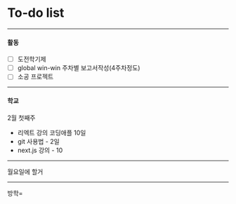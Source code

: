 # To-do list

----------------
#### 활동

- [ ] 도전학기제
- [ ] global win-win 주차별 보고서작성(4주차정도)
- [ ] 소공 프로젝트

-------------
#### 학교

2월 첫째주
- 리엑트 강의 코딩애플 10일 
- git 사용법 - 2일
- next.js 강의  - 10

---------------
월요일에  할거


-------------
방학=
